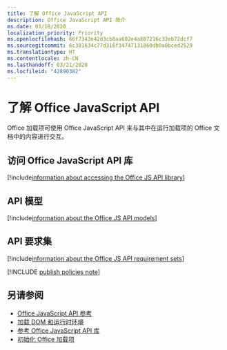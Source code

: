 ```yaml
---
title: 了解 Office JavaScript API
description: Office JavaScript API 简介
ms.date: 03/18/2020
localization_priority: Priority
ms.openlocfilehash: 66f7343e42d3cb8aa602e4a807216c33eb72dcf7
ms.sourcegitcommit: 6c381634c77d316f34747131860db0a0bced2529
ms.translationtype: HT
ms.contentlocale: zh-CN
ms.lasthandoff: 03/21/2020
ms.locfileid: "42890382"
---
```

# <a name="understanding-the-office-javascript-api"></a>了解 Office JavaScript API

Office 加载项可使用 Office JavaScript API 来与其中在运行加载项的 Office 文档中的内容进行交互。

## <a name="accessing-the-office-javascript-api-library"></a>访问 Office JavaScript API 库

[!include[information about accessing the Office JS API library](../includes/office-js-access-library.md)]

## <a name="api-models"></a>API 模型

[!include[information about the Office JS API models](../includes/office-js-api-models.md)]

## <a name="api-requirement-sets"></a>API 要求集

[!include[information about the Office JS API requirement sets](../includes/office-js-requirement-sets.md)]

[!INCLUDE [publish policies note](../includes/note-publish-policies.md)]

## <a name="see-also"></a>另请参阅

- [Office JavaScript API 参考](../reference/javascript-api-for-office.md)
- [加载 DOM 和运行时环境](loading-the-dom-and-runtime-environment.md)
- [参考 Office JavaScript API 库](referencing-the-javascript-api-for-office-library-from-its-cdn.md)
- [初始化 Office 加载项](initialize-add-in.md)
